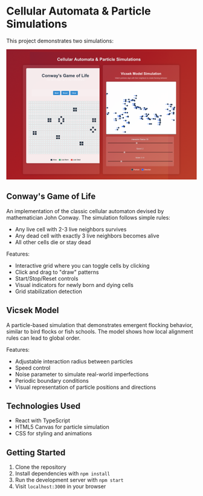 # Cellular Automata & Particle Simulations

This project demonstrates two simulations:


![Image of the Visualizers](public/BioVisualizer.png "Visualization")




## Conway's Game of Life

An implementation of the classic cellular automaton devised by mathematician John Conway. The simulation follows simple rules:

- Any live cell with 2-3 live neighbors survives
- Any dead cell with exactly 3 live neighbors becomes alive
- All other cells die or stay dead

Features:
- Interactive grid where you can toggle cells by clicking
- Click and drag to "draw" patterns
- Start/Stop/Reset controls
- Visual indicators for newly born and dying cells
- Grid stabilization detection

## Vicsek Model

A particle-based simulation that demonstrates emergent flocking behavior, similar to bird flocks or fish schools. The model shows how local alignment rules can lead to global order.

Features:
- Adjustable interaction radius between particles
- Speed control
- Noise parameter to simulate real-world imperfections
- Periodic boundary conditions
- Visual representation of particle positions and directions

## Technologies Used

- React with TypeScript
- HTML5 Canvas for particle simulation
- CSS for styling and animations

## Getting Started

1. Clone the repository
2. Install dependencies with `npm install`
3. Run the development server with `npm start`
4. Visit `localhost:3000` in your browser
